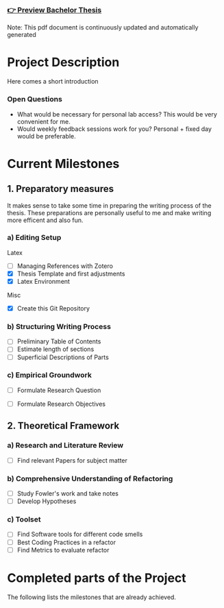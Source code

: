 ### [👉 Preview Bachelor Thesis](thesis.pdf)
Note: This pdf document is continuously updated and automatically generated

# Project Description
Here comes a short introduction

### Open Questions
- What would be necessary for personal lab access? This would be very convenient for me.
- Would weekly feedback sessions work for you? Personal + fixed day would be preferable.


# Current Milestones

## 1. Preparatory measures
It makes sense to take some time in preparing the writing process of the thesis.
These preparations are personally useful to me and make writing more efficent and also fun.

### a) Editing Setup
Latex
- [ ] Managing References with Zotero
- [x] Thesis Template and first adjustments
- [x] Latex Environment

Misc
- [x] Create this Git Repository

### b) Structuring Writing Process
- [ ] Preliminary Table of Contents
- [ ] Estimate length of sections
- [ ] Superficial Descriptions of Parts

### c) Empirical Groundwork
- [ ] Formulate Research Question
- [ ] Formulate Research Objectives


## 2. Theoretical Framework

### a) Research and Literature Review
- [ ] Find relevant Papers for subject matter

### b) Comprehensive Understanding of Refactoring
- [ ] Study Fowler's work and take notes
- [ ] Develop Hypotheses

### c) Toolset
- [ ] Find Software tools for different code smells
- [ ] Best Coding Practices in a refactor
- [ ] Find Metrics to evaluate refactor

# Completed parts of the Project
The following lists the milestones that are already achieved.
